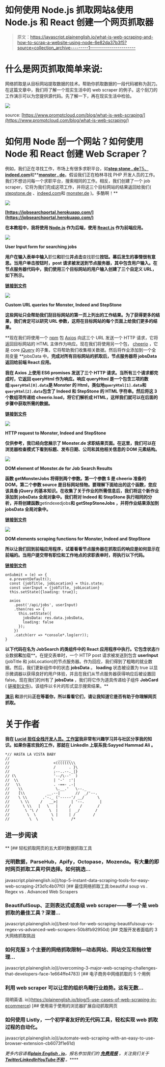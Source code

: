 # 如何使用 Node.js 抓取网站&使用 Node.js 和 React 创建一个网页抓取器

> 原文：<https://javascript.plainenglish.io/what-is-web-scraping-and-how-to-scrap-a-website-using-node-6e82da37b3f5?source=collection_archive---------1----------------------->

# **什么是网页抓取简单来说:**

网络抓取是从目标网站提取数据的技术。帮助你抓取数据的一段代码被称为刮刀。在这篇文章中，我们将了解一个现实生活中的 web scraper 的例子。这个刮刀的工作演示可以为您提供源代码。先了解一下，再在现实生活中检验。

![](img/96b92afaaa7b48248b594a7816006f4d.png)

source: [https://www.promptcloud.com/blog/what-is-web-scraping/](https://www.promptcloud.com/blog/what-is-web-scraping/)

# 如何用 Node 刮一个网站？如何使用 Node 和 React 创建 Web Scraper？

例如，我们正在寻找工作，市场上有很多求职平台，如[**step stone . de**T5、](https://www.stepstone.de/en/)[**indeed.com**](https://de.indeed.com/?r=us)和**[**monster . de**](https://www.monster.de/)。假设我们正在柏林寻找 PHP 开发人员的工作。我们不想访问每一个求职平台，搜索相同的工作。相反，我们创建了一个 job scraper，它将为我们完成这项工作，并将这三个目标网站的结果返回给我们( [stepstone.de](https://www.stepstone.de/en/) 、[indeed.com](https://de.indeed.com/?r=us)和 [monster.de](https://www.monster.de/) )。多酷啊！**

**![](img/314ea48bf736719b06ac081f30f394b9.png)**

**[https://jobsearchportal.herokuapp.com/](https://jobsearchportal.herokuapp.com/)**

**在本教程中，我将使用 [**Node.js**](https://nodejs.org/en/) 作为后端，使用 [**React.js**](https://reactjs.org/) 作为前端应用。**

**![](img/3df5a573067d98cdaf9370ca0bfb7105.png)**

**User Input form for searching jobs**

**用户在输入表单中输入**职位**和**职位**并点击**查找职位**按钮。幕后发生的事情很有意思。当用户单击按钮时，post 请求被发送到节点服务器，其中包含用户输入。在节点服务器代码中，我们使用三个目标网站的用户输入创建了三个自定义 URL，如下所示。**

**[**链接到文件**](https://gitlab.com/hammad038/jsp/-/blob/master/routes/api/jobs.js)**

**![](img/f0c8ee0f6288ffb132bcf7f91f51d752.png)**

**Custom URL queries for Monster, Indeed and StepStone**

**这些网址只会帮助我们刮目标网站的第一页上列出的工作结果。为了获得更多的结果，我们肯定可以研究 URL 参数，这将在目标网站的每个页面上给我们更多的结果。**

**现在我们将使用一个 [npm](https://en.wikipedia.org/wiki/Npm_(software)) 包 [Axios](https://www.npmjs.com/package/axios) 向这三个 URL 发送一个 HTTP 请求，它将返回目标网站的 HTML 主体作为响应。现在我们将使用另一个包， [cheerio](https://www.npmjs.com/package/cheerio) ，它是 core [jQuery](https://jquery.com/) 的子集，它将帮助我们收集相关数据。然后将作业添加到一个全局变量 **jobsData 中。**完成对所有目标网站的抓取后，节点服务器将 **jobsData** 返回给前端 React 应用。**

**我在 Axios 上使用 ES6 promises 发送了三个 HTTP 请求。当所有三个请求都完成时，它返回 **queryHtml** 作为响应。响应 queryHtml 是一个包含三项的数组:`queryHtml[0].data`是 Monster 的 Html，类似地`queryHtml[1].data`和 `queryHtml[2].data`包含了 Indeed 和 StepStone 的 HTML 字符串。然后将这 3 个数组项传递给 cheerio.load，将它们解析成 HTML，这样我们就可以在后面的步骤中获取所需的数据。**

**[**链接到文件**](https://gitlab.com/hammad038/jsp/-/blob/master/routes/api/jobs.js)**

**![](img/78e3cbf62d8665cfa616447e8234e529.png)**

**HTTP request to Monster, Indeed and StepStone**

**仅供参考，我已经向您展示了 Monster.de 求职结果页面。在这里，我们可以在浏览器检查模式下看到标题、发布日期、公司和其他相关信息的 DOM 元素结构。**

**![](img/5db2a39447e62b586562d69385eb8f20.png)**

**DOM element of Monster.de for Job Search Results**

**函数 **getMonsterJobs** 将得到两个参数。第一个参数 **$** 是 cheerio 准备的 DOM，第二个参数 **source** 是目标网站怪物。要理解下面给出的这个函数，您应该具备 jQuery 的基本知识。在收集了关于作业的所需信息后，我们将这个新作业添加到 **jobsData** 全局对象中。我们将对 Indeed 和 StepStone 执行相同的分析，并将创建函数**getindexedjobs**和 **getStepStoneJobs** ，并将作业结果添加到 jobsData 全局对象中。**

**[**链接到文件**](https://gitlab.com/hammad038/jsp/-/blob/master/routes/api/jobs.js)**

**![](img/06cfc8d86f4c89e8bb8d5c496629b42d.png)**

**DOM elements scraping functions for Monster, Indeed and StepStone**

**所以让我们回到前端应用程序，试着看看节点服务器在抓取后的响应是如何显示在前端的。当用户提交带有职位和工作地点的求职表单时，将执行以下代码。**

**[**链接到文件**](https://gitlab.com/hammad038/jsp/-/blob/master/client/src/components/JobSearch.js)**

```
onSubmit = (e) => {
  e.preventDefault();
  const {jobTitle, jobLocation} = this.state;
  const userInput = {jobTitle, jobLocation}
  this.setState({loading: true});

  axios
    .post('/api/jobs', userInput)
    .then(res => {
      this.setState({
        jobsData: res.data.jobsData,
        loading: false
      });
    })
    .catch(err => *console*.log(err));
}
```

**以下代码在名为 **JobSearch** 的类组件中的 React 应用程序中执行。它包含状态**作业数据**和**加载**。在提交表单时，一个 HTTP post 请求被发送到包含 **userInput** (jobTitle 和 jobLocation)的节点服务器。作为回应，我们得到了粗略的就业数据。然后，我们更新组件中的状态 **jobsData** 。 **loading** 状态被设置为 true 以显示微调器以获得良好的用户体验，并且在我们从节点服务器获得响应后被设置回 false。现在我们的州有了 **jobsData** ，我们将它作为道具传递给子组件 **JobCard** ( [链接到文件](https://gitlab.com/hammad038/jsp/-/blob/master/client/src/components/JobCard.js))。该组件以卡片的形式显示搜索结果。**

**[**演示**](https://jobsearchportal.herokuapp.com/) 和**源代码**正在等着你，所以看看它们，请让我知道它是否有助于你理解网页抓取。**

# **关于作者**

**我在 [Lucid 担任全栈开发人员。工作室](https://medium.com/u/cb727ce3b3c0?source=post_page-----4ef4ecbdcc1b--------------------------------)我非常有兴趣学习并与社区分享我的知识。如果你喜欢我的工作，那就在 LinkedIn 上联系我:Sayyed Hammad Ali 。**

```
*// HASTA LA VISTA BABY
//                      ______
//                    <((((((\\\
//                    /      . }\
//                    ;--..--._|}
// (\                 '--/\--'  )
//  \\                | '-'  :'|
//   \\               . -==- .-|
//    \\               \.__.'   \--._
//    [\\          __.--|       //  _/'--.
//    \ \\       .'-._ ('-----'/ __/      \
//     \ \\     /   __>|      | '--.       |
//      \ \\   |   \   |     /    /       /
//       \ '\ /     \  |     |  _/       /
//        \  \       \ |     | /        /
//         \  \      \        /*
```

## **进一步阅读**

**[](/top-5-instant-data-scraping-tools-for-easy-web-scraping-2f3d1c4b07f0) [## 轻松抓取网页的五大即时数据抓取工具

### 光明数据，ParseHub，Apify，Octopase，Mozenda。有大量的即时网页抓取工具可供选择。如何挑选…

javascript.plainenglish.io](/top-5-instant-data-scraping-tools-for-easy-web-scraping-2f3d1c4b07f0) [](/best-tool-for-web-scraping-beautifulsoup-vs-regex-vs-advanced-web-scrapers-50b8fb92950d) [## 最佳网络抓取工具:beautiful soup vs . Regex vs . Advanced Web Scrapers

### BeautifulSoup、正则表达式或高级 web scraper——哪一个是 web 抓取的最佳工具？深潜…

javascript.plainenglish.io](/best-tool-for-web-scraping-beautifulsoup-vs-regex-vs-advanced-web-scrapers-50b8fb92950d) [](/overcoming-3-major-web-scraping-challenges-that-developers-face-1e664ffe4783) [## 克服开发者面临的 3 大网络抓取挑战

### 如何克服 3 个主要的网络抓取限制—动态网站、网站交互和指纹管理…

javascript.plainenglish.io](/overcoming-3-major-web-scraping-challenges-that-developers-face-1e664ffe4783) [](https://plainenglish.io/blog/5-use-cases-of-web-scraping-in-ecommerce) [## 电子商务中网络抓取的 5 个用例

### 利用 web scraper 可以让您的组织鸟瞰行业趋势。这有无数…

简明英语. io](https://plainenglish.io/blog/5-use-cases-of-web-scraping-in-ecommerce) [](/automate-web-scraping-with-an-easy-to-use-browser-extension-cb6073f1e61d) [## 使用易于使用的浏览器扩展自动抓取网页

### 如何使用 Listly，一个初学者友好的无代码工具，轻松实现 web 抓取过程的自动化。

javascript.plainenglish.io](/automate-web-scraping-with-an-easy-to-use-browser-extension-cb6073f1e61d) 

*更多内容请看*[***plain English . io***](https://plainenglish.io/)*。报名参加我们的* [***免费周报***](http://newsletter.plainenglish.io/) *。关注我们关于*[***Twitter***](https://twitter.com/inPlainEngHQ)[***LinkedIn***](https://www.linkedin.com/company/inplainenglish/)*[***YouTube***](https://www.youtube.com/channel/UCtipWUghju290NWcn8jhyAw)*[***不和***](https://discord.gg/GtDtUAvyhW) *。*****